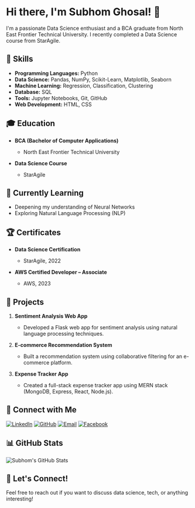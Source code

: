 # Hi there, I'm Subhom Ghosal! 👋

I'm a passionate Data Science enthusiast and a BCA graduate from North East Frontier Technical University. I recently completed a Data Science course from StarAgile.

## 🚀 Skills

- **Programming Languages:** Python
- **Data Science:** Pandas, NumPy, Scikit-Learn, Matplotlib, Seaborn
- **Machine Learning:** Regression, Classification, Clustering
- **Database:** SQL
- **Tools:** Jupyter Notebooks, Git, GitHub
- **Web Development:** HTML, CSS

## 🎓 Education

- **BCA (Bachelor of Computer Applications)**
  - North East Frontier Technical University

- **Data Science Course**
  - StarAgile

## 🌱 Currently Learning

- Deepening my understanding of Neural Networks
- Exploring Natural Language Processing (NLP)

## 🏆 Certificates

- **Data Science Certification**
  - StarAgile, 2022

- **AWS Certified Developer – Associate**
  - AWS, 2023

## 💼 Projects

1. **Sentiment Analysis Web App**
   - Developed a Flask web app for sentiment analysis using natural language processing techniques.

2. **E-commerce Recommendation System**
   - Built a recommendation system using collaborative filtering for an e-commerce platform.

3. **Expense Tracker App**
   - Created a full-stack expense tracker app using MERN stack (MongoDB, Express, React, Node.js).

## 🔗 Connect with Me

[![LinkedIn](https://img.shields.io/badge/LinkedIn-Subhom_Ghosal-blue?style=flat-square&logo=linkedin)](https://www.linkedin.com/in/iamsubhom/)
[![GitHub](https://img.shields.io/badge/GitHub-SubhomGhosal-black?style=flat-square&logo=github)](https://github.com/iamsubhom)
[![Email](https://img.shields.io/badge/Email-officialsubhom%40gmail.com-green?style=flat-square&logo=gmail)](mailto:officialsubhom@gmail.com)
[![Facebook](https://img.shields.io/badge/Facebook-iamsubhom-blue?style=flat-square&logo=facebook)](https://www.facebook.com/iamsubhom)

## 📊 GitHub Stats

![Subhom's GitHub Stats](https://github-readme-stats.vercel.app/api?username=iamsubhom&show_icons=true&count_private=true&hide=contribs)

## 📝 Let's Connect!

Feel free to reach out if you want to discuss data science, tech, or anything interesting!


